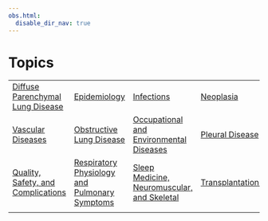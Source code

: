 ```yaml
---
obs.html:
  disable_dir_nav: true
---
```

   
# Topics   
|                                        |                                                   |                                                 |                      |   
| -------------------------------------- | ------------------------------------------------- | ----------------------------------------------- | -------------------- |   
| [Diffuse Parenchymal Lung Disease](../Pulmonary%20Medicine/Diffuse%20Parenchymal%20Lung%20Disease.md)   | [Epidemiology](../Pulmonary%20Medicine/Epidemiology.md)                                  | [Infections](../Pulmonary%20Medicine/Infections.md)                                  | [Neoplasia](../Pulmonary%20Medicine/Neoplasia.md)        |   
| [Vascular Diseases](../Pulmonary%20Medicine/Vascular%20Diseases.md)                  | [Obstructive Lung Disease](../Pulmonary%20Medicine/Obstructive%20Lung%20Disease.md)                      | [Occupational and Environmental Diseases](../Pulmonary%20Medicine/Occupational%20and%20Environmental%20Diseases.md)     | [Pleural Disease](../Pulmonary%20Medicine/Pleural%20Disease.md)  |   
| [Quality, Safety, and Complications](../Pulmonary%20Medicine/Quality%2C%20Safety%2C%20and%20Complications.md) | [Respiratory Physiology and Pulmonary Symptoms](../Pulmonary%20Medicine/Respiratory%20Physiology%20and%20Pulmonary%20Symptoms.md) | [Sleep Medicine, Neuromuscular, and Skeletal](../Pulmonary%20Medicine/Sleep%20Medicine%2C%20Neuromuscular%2C%20and%20Skeletal.md) | [Transplantations](../Pulmonary%20Medicine/Transplantations.md) |   
|                                        |                                                   |                                                 |                      |